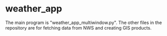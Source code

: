 # weather_app

The main program is "weather_app_multiwindow.py". The other files in the repository are for fetching data from NWS and creating GIS products.
